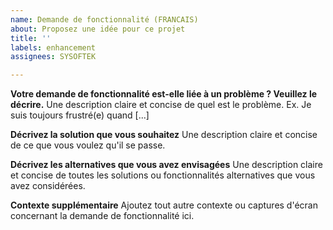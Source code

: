 ```yaml
---
name: Demande de fonctionnalité (FRANCAIS)
about: Proposez une idée pour ce projet
title: ''
labels: enhancement
assignees: SYSOFTEK

---
```


**Votre demande de fonctionnalité est-elle liée à un problème ? Veuillez le décrire.**
Une description claire et concise de quel est le problème. Ex. Je suis toujours frustré(e) quand [...]

**Décrivez la solution que vous souhaitez**
Une description claire et concise de ce que vous voulez qu'il se passe.

**Décrivez les alternatives que vous avez envisagées**
Une description claire et concise de toutes les solutions ou fonctionnalités alternatives que vous avez considérées.

**Contexte supplémentaire**
Ajoutez tout autre contexte ou captures d'écran concernant la demande de fonctionnalité ici.
